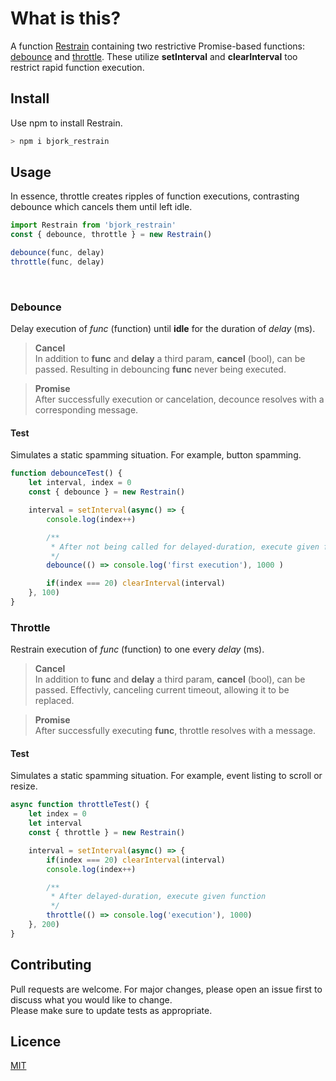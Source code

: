 # What is this?

A function [Restrain](https://github.com/EmilEinarsen/bjork_restrain/blob/8e47c78740a12f55ff2d173f6fb58c9ceb00a1cb/index.js#L9) containing two restrictive Promise-based functions: [debounce](https://github.com/EmilEinarsen/bjork_restrain/blob/8e47c78740a12f55ff2d173f6fb58c9ceb00a1cb/index.js#L23) and [throttle](https://github.com/EmilEinarsen/bjork_restrain/blob/8e47c78740a12f55ff2d173f6fb58c9ceb00a1cb/index.js#L52). These utilize __setInterval__ and __clearInterval__ too restrict rapid function execution.


## Install
Use npm to install Restrain.

```bash
> npm i bjork_restrain
```


## Usage
In essence, throttle creates ripples of function executions, contrasting debounce which cancels them until left idle.
```js
import Restrain from 'bjork_restrain'
const { debounce, throttle } = new Restrain()

debounce(func, delay)
throttle(func, delay)
```
<br>

### Debounce
Delay execution of _func_ (function) until **idle** for the duration of _delay_ (ms).

>**Cancel** <br>
In addition to __func__ and __delay__ a third param, __cancel__ (bool), can be passed. Resulting in debouncing __func__ never being executed.

>**Promise** <br>
After successfully execution or cancelation, decounce resolves with a corresponding message.<br>

#### Test
Simulates a static spamming situation. For example, button spamming.
```js
function debounceTest() {
	let interval, index = 0
	const { debounce } = new Restrain()

	interval = setInterval(async() => {
		console.log(index++)

		/**
		 * After not being called for delayed-duration, execute given function
		 */
		debounce(() => console.log('first execution'), 1000 )

		if(index === 20) clearInterval(interval)
	}, 100)
}
```


### Throttle
Restrain execution of _func_ (function) to one every _delay_ (ms).

>**Cancel**<br>
In addition to __func__ and __delay__ a third param, __cancel__ (bool), can be passed. 
Effectivly, canceling current timeout, allowing it to be replaced.

>**Promise**<br>
After successfully executing __func__, throttle resolves with a message.<br>

#### Test
Simulates a static spamming situation. For example, event listing to scroll or resize.
```js
async function throttleTest() {
	let index = 0
	let interval
	const { throttle } = new Restrain()

	interval = setInterval(async() => {
		if(index === 20) clearInterval(interval)
		console.log(index++)

		/**
		 * After delayed-duration, execute given function
		 */
		throttle(() => console.log('execution'), 1000)
	}, 200)
}
```

## Contributing
Pull requests are welcome. For major changes, please open an issue first to discuss what you would like to change.
<br>
Please make sure to update tests as appropriate.

## Licence
[MIT](https://choosealicense.com/licenses/mit/)
